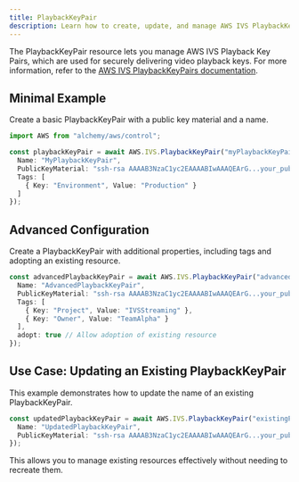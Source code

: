 ```yaml
---
title: PlaybackKeyPair
description: Learn how to create, update, and manage AWS IVS PlaybackKeyPairs using Alchemy Cloud Control.
---
```



The PlaybackKeyPair resource lets you manage AWS IVS Playback Key Pairs, which are used for securely delivering video playback keys. For more information, refer to the [AWS IVS PlaybackKeyPairs documentation](https://docs.aws.amazon.com/ivs/latest/userguide/).

## Minimal Example

Create a basic PlaybackKeyPair with a public key material and a name.

```ts
import AWS from "alchemy/aws/control";

const playbackKeyPair = await AWS.IVS.PlaybackKeyPair("myPlaybackKeyPair", {
  Name: "MyPlaybackKeyPair",
  PublicKeyMaterial: "ssh-rsa AAAAB3NzaC1yc2EAAAABIwAAAQEArG...your_public_key_here",
  Tags: [
    { Key: "Environment", Value: "Production" }
  ]
});
```

## Advanced Configuration

Create a PlaybackKeyPair with additional properties, including tags and adopting an existing resource.

```ts
const advancedPlaybackKeyPair = await AWS.IVS.PlaybackKeyPair("advancedPlaybackKeyPair", {
  Name: "AdvancedPlaybackKeyPair",
  PublicKeyMaterial: "ssh-rsa AAAAB3NzaC1yc2EAAAABIwAAAQEArG...your_public_key_here",
  Tags: [
    { Key: "Project", Value: "IVSStreaming" },
    { Key: "Owner", Value: "TeamAlpha" }
  ],
  adopt: true // Allow adoption of existing resource
});
```

## Use Case: Updating an Existing PlaybackKeyPair

This example demonstrates how to update the name of an existing PlaybackKeyPair.

```ts
const updatedPlaybackKeyPair = await AWS.IVS.PlaybackKeyPair("existingPlaybackKeyPair", {
  Name: "UpdatedPlaybackKeyPair",
  PublicKeyMaterial: "ssh-rsa AAAAB3NzaC1yc2EAAAABIwAAAQEArG...your_public_key_here"
});
```

This allows you to manage existing resources effectively without needing to recreate them.
